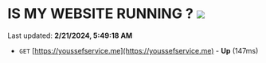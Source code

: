 # IS MY WEBSITE RUNNING ? [![](https://img.shields.io/static/v1?label=Sponsor&message=%E2%9D%A4&logo=GitHub&color=%23fe8e86)](https://github.com/sponsors/<username>)

Last updated: **2/21/2024, 5:49:18 AM**

- `GET` [https://youssefservice.me](https://youssefservice.me) - **Up** (147ms)

